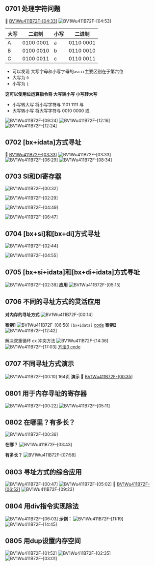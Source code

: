 ## 0701 处理字符问题
🔗 [BV1Wu411B72F-[04:33]](https://www.bilibili.com/video/BV1Wu411B72F?t=273.1)
![BV1Wu411B72F-[04:53]](./images/d9fb16a7-2970-4cb8-8857-7f5a839d6e6d-2.png)


| 大写 | 二进制 | 小写 | 二进制 |
| - | - | - | - |
| A | 0100 0001 | a | 0110 0001 |
| B | 0100 0010 | b | 0110 0010 |
| C | 0100 0011 | c | 0110 0011 |
* 可以发现 大写字母和小写字母的`ascii`主要区别在于第六位
* 大写为 `0`
* 小写为 `1`

**这可以使用位运算指令将 大写转小写  小写转大写**

* 小写转大写 将小写字符与 1101 1111 与
* 大写转小写 将大写字符与 0010 0000 或

![BV1Wu411B72F-[09:24]](./images/d9fb16a7-2970-4cb8-8857-7f5a839d6e6d-3.png)
![BV1Wu411B72F-[12:16]](./images/d9fb16a7-2970-4cb8-8857-7f5a839d6e6d-4.png)
![BV1Wu411B72F-[12:24]](./images/d9fb16a7-2970-4cb8-8857-7f5a839d6e6d-5.png)

## 0702 [bx+idata]方式寻址
🔗 [BV1Wu411B72F-[03:33]](https://www.bilibili.com/video/BV1Wu411B72F?t=213.7)
![BV1Wu411B72F-[03:33]](./images/d9fb16a7-2970-4cb8-8857-7f5a839d6e6d-6.png)
![BV1Wu411B72F-[06:29]](./images/d9fb16a7-2970-4cb8-8857-7f5a839d6e6d-7.png)
![BV1Wu411B72F-[08:34]](./images/d9fb16a7-2970-4cb8-8857-7f5a839d6e6d-8.png)

## 0703 SI和DI寄存器
![BV1Wu411B72F-[00:32]](./images/d9fb16a7-2970-4cb8-8857-7f5a839d6e6d-9.png)

![BV1Wu411B72F-[02:29]](./images/d9fb16a7-2970-4cb8-8857-7f5a839d6e6d-10.png)

![BV1Wu411B72F-[04:49]](./images/d9fb16a7-2970-4cb8-8857-7f5a839d6e6d-11.png)

![BV1Wu411B72F-[06:47]](./images/d9fb16a7-2970-4cb8-8857-7f5a839d6e6d-12.png)

## 0704 [bx+si]和[bx+di]方式寻址
![BV1Wu411B72F-[02:44]](./images/d9fb16a7-2970-4cb8-8857-7f5a839d6e6d-13.png)

![BV1Wu411B72F-[04:55]](./images/d9fb16a7-2970-4cb8-8857-7f5a839d6e6d-14.png)

## 0705 [bx+si+idata]和[bx+di+idata]方式寻址
![BV1Wu411B72F-[02:38]](./images/d9fb16a7-2970-4cb8-8857-7f5a839d6e6d-15.png)
**应用**
![BV1Wu411B72F-[05:15]](./images/d9fb16a7-2970-4cb8-8857-7f5a839d6e6d-16.png)

## 0706 不同的寻址方式的灵活应用
**对内存的寻址方式**
![BV1Wu411B72F-[00:14]](./images/d9fb16a7-2970-4cb8-8857-7f5a839d6e6d-18.png)

**案例1**
![BV1Wu411B72F-[06:58]](./images/d9fb16a7-2970-4cb8-8857-7f5a839d6e6d-19.png)
`[bx+idata]`
[code](./code/p4-3.asm)
**案例2**
![BV1Wu411B72F-[12:42]](./images/d9fb16a7-2970-4cb8-8857-7f5a839d6e6d-21.png)

解决双重循环 cx 冲突方法
![BV1Wu411B72F-[14:36]](./images/d9fb16a7-2970-4cb8-8857-7f5a839d6e6d-22.png)
![BV1Wu411B72F-[17:03]](./images/d9fb16a7-2970-4cb8-8857-7f5a839d6e6d-23.png)
[方法3 code](./code/p4-4.asm)
## 0707 不同寻址方式演示
![BV1Wu411B72F-[00:10]](./images/d9fb16a7-2970-4cb8-8857-7f5a839d6e6d-24.png)
164页
**演示**
🔗 [BV1Wu411B72F-[00:35]](https://www.bilibili.com/video/BV1Wu411B72F?t=35.8)

## 0801 用于内存寻址的寄存器

![BV1Wu411B72F-[00:22]](./images/d9fb16a7-2970-4cb8-8857-7f5a839d6e6d-27.png)
![BV1Wu411B72F-[05:11]](./images/d9fb16a7-2970-4cb8-8857-7f5a839d6e6d-28.png)

## 0802 在哪里？有多长？
![BV1Wu411B72F-[00:36]](./images/d9fb16a7-2970-4cb8-8857-7f5a839d6e6d-29.png)

**在哪？**
![BV1Wu411B72F-[03:43]](./images/d9fb16a7-2970-4cb8-8857-7f5a839d6e6d-30.png)

**有多长？**
![BV1Wu411B72F-[07:58]](./images/d9fb16a7-2970-4cb8-8857-7f5a839d6e6d-31.png)

## 0803 寻址方式的综合应用
![BV1Wu411B72F-[00:47]](./images/d9fb16a7-2970-4cb8-8857-7f5a839d6e6d-32.png)
![BV1Wu411B72F-[05:02]](./images/d9fb16a7-2970-4cb8-8857-7f5a839d6e6d-33.png)
🔗 [BV1Wu411B72F-[06:52]](https://www.bilibili.com/video/BV1Wu411B72F?t=412.4)
![BV1Wu411B72F-[09:23]](./images/d9fb16a7-2970-4cb8-8857-7f5a839d6e6d-35.png)

## 0804 用div指令实现除法
![BV1Wu411B72F-[06:03]](./images/d9fb16a7-2970-4cb8-8857-7f5a839d6e6d-36.png)
**示例：**
![BV1Wu411B72F-[11:19]](./images/d9fb16a7-2970-4cb8-8857-7f5a839d6e6d-37.png)
![BV1Wu411B72F-[14:45]](./images/d9fb16a7-2970-4cb8-8857-7f5a839d6e6d-38.png)

## 0805 用dup设置内存空间
![BV1Wu411B72F-[01:52]](./images/d9fb16a7-2970-4cb8-8857-7f5a839d6e6d-39.png)
![BV1Wu411B72F-[02:35]](./images/d9fb16a7-2970-4cb8-8857-7f5a839d6e6d-40.png)
![BV1Wu411B72F-[03:01]](./images/d9fb16a7-2970-4cb8-8857-7f5a839d6e6d-41.png)
